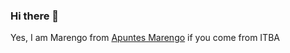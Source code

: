 ### Hi there 👋

Yes, I am Marengo from [Apuntes Marengo](https://drive.google.com/drive/folders/1ak6TyG_AhjgH_fGcTwnVAVjAHMr8IsBC) if you come from ITBA
